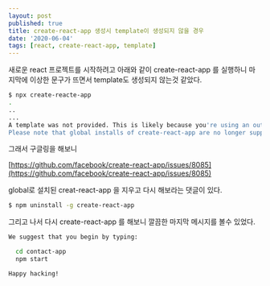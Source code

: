 ```yaml
---
layout: post
published: true
title: create-react-app 생성시 template이 생성되지 않을 경우
date: '2020-06-04'
tags: [react, create-react-app, template]
---
```


새로운 react 프로젝트를 시작하려고 아래와 같이 create-react-app 를 실행하니 마지막에 이상한 문구가 뜨면서 template도 생성되지 않는것 같았다. 

```bash
$ npx create-reacte-app
.
..
...
A template was not provided. This is likely because you're using an outdated version of create-react-app.
Please note that global installs of create-react-app are no longer supported.
```

그래서 구글링을 해보니

[https://github.com/facebook/create-react-app/issues/8085](https://github.com/facebook/create-react-app/issues/8085)

global로 설치된 creat-react-app 을 지우고 다시 해보라는 댓글이 있다.

```bash
$ npm uninstall -g create-react-app 
```

그리고 나서 다시 create-react-app 를 해보니 깔끔한 마지막 메시지를 볼수 있었다.

```bash
We suggest that you begin by typing:

  cd contact-app
  npm start

Happy hacking!
```